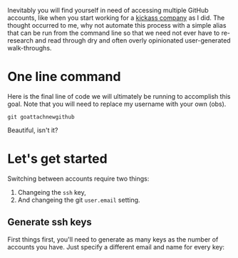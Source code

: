Inevitably you will find yourself in need of accessing multiple GitHub accounts, like when you start working for a [kickass company](https://github.com/Allied-Steel-Buildings) as I did.  The thought occurred to me, why not automate this process with a simple alias that can be run from the command line so that we need not ever have to re-research and read through dry and often overly opinionated user-generated walk-throughs.


# One line command
Here is the final line of code we will ultimately be running to accomplish this goal.
Note that you will need to replace my username with your own (obs).

```
git goattachnewgithub
```

Beautiful, isn't it?

# Let's get started
Switching between accounts require two things:

1. Changeing the `ssh` key,
2. And changeing the git `user.email` setting.

## Generate ssh keys

First things first, you'll need to generate as many keys as the number of accounts you have. Just specify a different email and name for every key:

